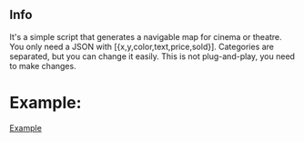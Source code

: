 ## Info
It's a simple script that generates a navigable map for cinema or theatre.
You only need a JSON with [{x,y,color,text,price,sold}]. Categories are separated, but you can change it easily.
This is not plug-and-play, you need to make changes.
# Example:
[Example](https://i.imgur.com/3yWPmhl.png)